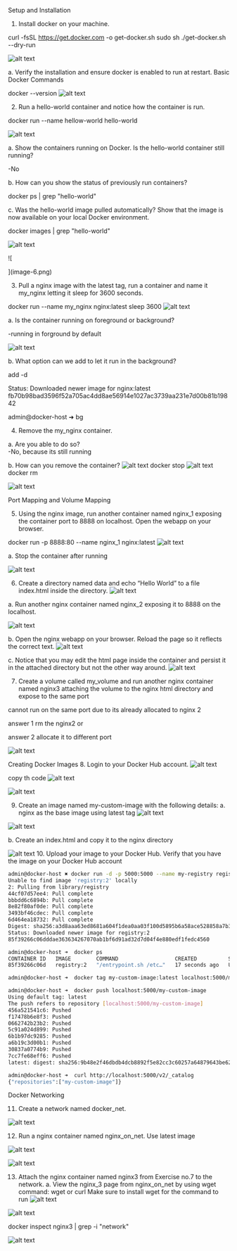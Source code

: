Setup and Installation 
1. Install docker on your machine. 

curl -fsSL https://get.docker.com -o get-docker.sh
sudo sh ./get-docker.sh --dry-run

![alt text](image-1.png)

a. Verify the installation and ensure docker is enabled to run at restart. 
Basic Docker Commands 

docker --version 
![alt text](image-2.png)

2. Run a hello-world container and notice how the container is run. 

docker run --name hellow-world hello-world

![alt text](image-4.png)

a. Show the containers running on Docker. Is the hello-world container 
still running?  

-No


b. How can you show the status of previously run containers? 

docker ps | grep "hello-world"

c. Was the hello-world image pulled automatically? Show that the image 
is now available on your local Docker environment. 

docker images | grep "hello-world"

![alt text](image-5.png)

![
    
](image-6.png)


3. Pull a nginx image with the latest tag, run a container and name it my_nginx 
letting it sleep for 3600 seconds.  

docker run --name my_nginx nginx:latest sleep 3600
![alt text](image-7.png)

a. Is the container running on foreground or background? 

-running in forground by default

![alt text](image-8.png)

b. What option can we add to let it run in the background? 

add -d

Status: Downloaded newer image for nginx:latest
fb70b98bad3596f52a705ac4dd8ae56914e1027ac3739aa231e7d00b81b19842

admin@docker-host ➜  bg

4. Remove the my_nginx container.  

a. Are you able to do so?  
-No, because its still running

b. How can you remove the container? 
![alt text](image-9.png)
docker stop 
![alt text](image-10.png)
docker rm 

![alt text](image-11.png)

Port Mapping and Volume Mapping 

5. Using the nginx image, run another container named nginx_1 exposing the 
container port to 8888 on localhost. Open the webapp on your browser.  

docker run -p 8888:80 --name nginx_1 nginx:latest
![alt text](image-12.png)



a. Stop the container after running 

![alt text](image-13.png)

6. Create a directory named data and echo “Hello World” to a file index.html 
inside the directory. 
![alt text](image-14.png)

a. Run another nginx container named nginx_2 exposing it to 8888 on the 
localhost. 

![alt text](image-15.png)

b. Open the nginx webapp on your browser. Reload the page so it reflects 
the correct text. 
![alt text](image-16.png)

c. Notice that you may edit the html page inside the container and persist 
it in the attached directory but not the other way around. 
![alt text](image-17.png)


7. Create a volume called my_volume and run another nginx container named 
nginx3 attaching the volume to the nginx html directory and expose to the 
same port 

cannot run on the same port due to its already allocated to nginx 2

answer 1 rm the nginx2 or


answer 2 allocate it to different port 

![alt text](image-18.png)


Creating Docker Images 
8. Login to your Docker Hub account. 
![alt text](image-19.png)

copy th code 
![alt text](image-20.png)

![alt text](image-21.png)

9. Create an image named my-custom-image with the following details: 
a. nginx as the base image using latest tag 
![alt text](image-23.png)

![alt text](image-22.png)


b. Create an index.html and copy it to the nginx directory 

![alt text](image-24.png)
10. Upload your image to your Docker Hub. Verify that you have the image on 
your Docker Hub account 

```bash
admin@docker-host ✖ docker run -d -p 5000:5000 --name my-registry registry:2
Unable to find image 'registry:2' locally
2: Pulling from library/registry
44cf07d57ee4: Pull complete 
bbbdd6c6894b: Pull complete 
8e82f80af0de: Pull complete 
3493bf46cdec: Pull complete 
6d464ea18732: Pull complete 
Digest: sha256:a3d8aaa63ed8681a604f1dea0aa03f100d5895b6a58ace528858a7b332415373
Status: Downloaded newer image for registry:2
85f39266c06dddae363634267070ab1bf6d91ad32d7d04f4e880edf1fedc4560

admin@docker-host ➜  docker ps
CONTAINER ID   IMAGE        COMMAND                  CREATED          STATUS          PORTS                                       NAMES
85f39266c06d   registry:2   "/entrypoint.sh /etc…"   17 seconds ago   Up 17 seconds   0.0.0.0:5000->5000/tcp, :::5000->5000/tcp   my-registry

admin@docker-host ➜  docker tag my-custom-image:latest localhost:5000/my-custom-image

admin@docker-host ➜  docker push localhost:5000/my-custom-image
Using default tag: latest
The push refers to repository [localhost:5000/my-custom-image]
456a521541c6: Pushed 
f17478b6e8f3: Pushed 
0662742b23b2: Pushed 
5c91a024d899: Pushed 
6b1b97dc9285: Pushed 
a6b19c3d00b1: Pushed 
30837a0774b9: Pushed 
7cc7fe68eff6: Pushed 
latest: digest: sha256:9b48e2f46dbdb4dcb8892f5e82cc3c60257a64879643be622581c595e426e8c8 size: 1985

admin@docker-host ➜  curl http://localhost:5000/v2/_catalog
{"repositories":["my-custom-image"]}

```


Docker Networking 

11. Create a network named docker_net. 

![alt text](image-25.png)


12. Run a nginx container named nginx_on_net. Use latest image 

![alt text](image-26.png)

![alt text](image-27.png)


13. Attach the nginx container named nginx3 from Exercise no.7 to the network. 
a. 
View the nginx_3 page from nginx_on_net by using wget 
command: wget or curl 
Make sure to install wget for the command to run
![alt text](image-28.png)




![alt text](image-29.png)



docker inspect nginx3 | grep -i "network"


![alt text](image-30.png)